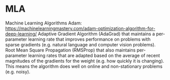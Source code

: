 # MLA
Machine Learning Algorithms
Adam: https://machinelearningmastery.com/adam-optimization-algorithm-for-deep-learning/
Adaptive Gradient Algorithm (AdaGrad) that maintains a per-parameter learning rate that improves performance on problems with sparse gradients (e.g. natural language and computer vision problems).
Root Mean Square Propagation (RMSProp) that also maintains per-parameter learning rates that are adapted based on the average of recent magnitudes of the gradients for the weight (e.g. how quickly it is changing). This means the algorithm does well on online and non-stationary problems (e.g. noisy).
